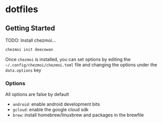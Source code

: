 # dotfiles

## Getting Started

TODO: Install chezmoi...

```sh
chezmoi init deecewan
```

Once `chezmoi` is installed, you can set options by editing the
`~/.config/chezmoi/chezmoi.toml` file and changing the options under the
`data.options` key

### Options

All options are false by default

- `android`: enable android development bits
- `gcloud`: enable the google cloud sdk
- `brew`: install homebrew/linuxbrew and packages in the brewfile
